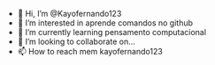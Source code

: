 - 👋 Hi, I’m @Kayofernando123
- 👀 I’m interested in  aprende comandos no github
- 🌱 I’m currently learning  pensamento computacional
- 💞️ I’m looking to collaborate on...
- 📫 How to reach mem kayofernando123

<!---
Kayofernando123/Kayofernando123 is a ✨ special ✨ repository because its `README.md` (this file) appears on your GitHub profile.
You can click the Preview link to take a look at your changes.
--->
